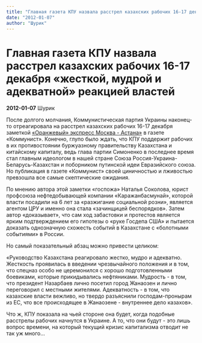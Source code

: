 ```yaml
---
title: "Главная газета КПУ назвала расстрел казахских рабочих 16-17 декабря «жесткой, мудрой и адекватной» реакцией властей"
date: "2012-01-07"
author: "Шурик"
---
```


# Главная газета КПУ назвала расстрел казахских рабочих 16-17 декабря «жесткой, мудрой и адекватной» реакцией властей

**2012-01-07** Шурик

После долгого молчания, Коммунистическая партия Украины наконец-то отреагировала на расстрел казахских рабочих 16-17 декабря заметкой [«Оранжевый» экспресс Москва - Астана»](http://www.komunist.com.ua/article/1/15590.htm) в газете «Коммунист». Конечно, глупо было ждать, что КПУ поддержит рабочих в их противостоянии буржуазному правительству Казахстана и китайскому капиталу, ведь глава партии Симоненко в последнее время стал главным идеологом в нашей стране Союза Россия-Украина-Беларусь-Казахстан и поборником путинской идеи Евразийского союза. Но публикация в газете «Коммунист» своей циничностью и лживостью превзошла все самые скептические ожидания.

По мнению автора этой заметки «госпожа» Наталья Соколова, юрист профсоюза нефтедобывающей компании «Каражанбасмунай», которой власти посадили на 6 лет за «разжигание социальной розни», является агентом ЦРУ и именно она стала «зачинщицей беспорядков». Затем автор «доказывает», что сам ход забастовки и протестов является ярким подтверждением его гипотезы о «руке Госдепа США» и пытается доказать однозначную схожесть событий в Казахстане с «болотными событиями» в России.

Но самый показательный абзац можно привести целиком:

 «Руководство Казахстана реагировало жестко, мудро и адекватно. Жесткость проявилась в введении чрезвычайного положения и в том, что спецназ особо не церемонился с хорошо подготовленными боевиками, которые прикидывались нефтяниками. Мудрость - в том, что президент Назарбаев лично посетил город Жанаозен и лично переговорил с местными жителями. Адекватность - в том, что казахские власти вежливо, но твердо разъяснили господам-пронырам из ЕС, что все происходящее в Жанаозене - внутреннее дело казахов».

Что ж, КПУ показала на чьей стороне она будет, когда подобные расстрелы рабочих начнутся в Украине. А то, что они будут - это лишь вопрос времени, на который текущий кризис капитализма отводит не так уж много...